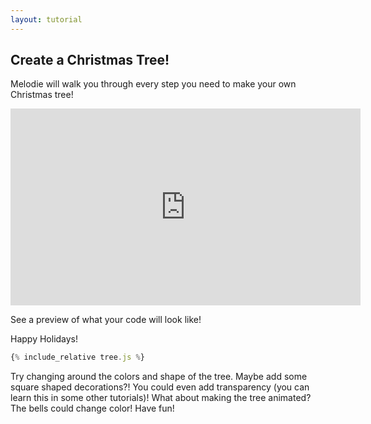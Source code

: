 ```yaml
---
layout: tutorial
---
```


## Create a Christmas Tree!

Melodie will walk you through every step you need to make your own Christmas tree!

<div class="center">
<iframe width="560" height="315" src="https://www.youtube.com/embed/OHwBVe5HuNg" frameborder="0" allow="accelerometer; autoplay; clipboard-write; encrypted-media; gyroscope; picture-in-picture" allowfullscreen></iframe>
</div>

See a preview of what your code will look like!

<div id="preview"></div>

Happy Holidays!

```javascript
{% include_relative tree.js %}
```

Try changing around the colors and shape of the tree. Maybe add some square shaped decorations?!
You could even add transparency (you can learn this in some other tutorials)!
What about making the tree animated? The bells could change color!
Have fun!

<script src="tree.js"></script>
